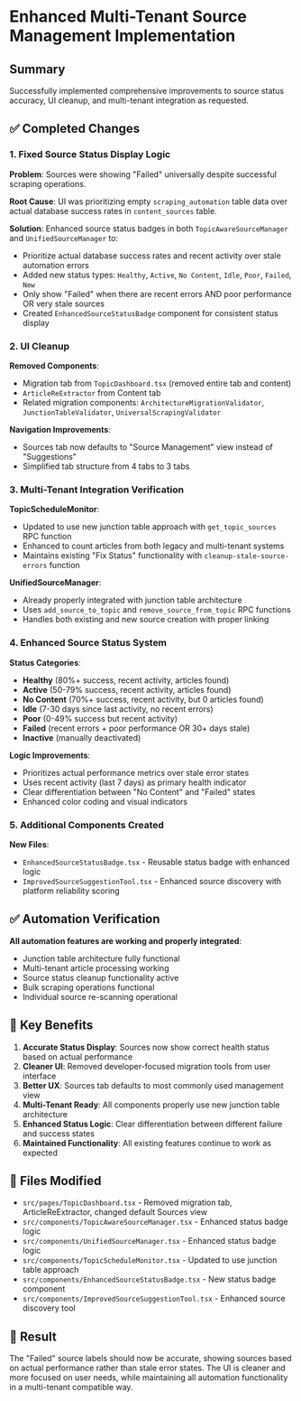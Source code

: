 # Enhanced Multi-Tenant Source Management Implementation

## Summary

Successfully implemented comprehensive improvements to source status accuracy, UI cleanup, and multi-tenant integration as requested.

## ✅ Completed Changes

### 1. Fixed Source Status Display Logic

**Problem**: Sources were showing "Failed" universally despite successful scraping operations.

**Root Cause**: UI was prioritizing empty `scraping_automation` table data over actual database success rates in `content_sources` table.

**Solution**: Enhanced source status badges in both `TopicAwareSourceManager` and `UnifiedSourceManager` to:
- Prioritize actual database success rates and recent activity over stale automation errors
- Added new status types: `Healthy`, `Active`, `No Content`, `Idle`, `Poor`, `Failed`, `New`
- Only show "Failed" when there are recent errors AND poor performance OR very stale sources
- Created `EnhancedSourceStatusBadge` component for consistent status display

### 2. UI Cleanup

**Removed Components**:
- Migration tab from `TopicDashboard.tsx` (removed entire tab and content)
- `ArticleReExtractor` from Content tab 
- Related migration components: `ArchitectureMigrationValidator`, `JunctionTableValidator`, `UniversalScrapingValidator`

**Navigation Improvements**:
- Sources tab now defaults to "Source Management" view instead of "Suggestions"
- Simplified tab structure from 4 tabs to 3 tabs

### 3. Multi-Tenant Integration Verification

**TopicScheduleMonitor**: 
- Updated to use new junction table approach with `get_topic_sources` RPC function
- Enhanced to count articles from both legacy and multi-tenant systems
- Maintains existing "Fix Status" functionality with `cleanup-stale-source-errors` function

**UnifiedSourceManager**: 
- Already properly integrated with junction table architecture
- Uses `add_source_to_topic` and `remove_source_from_topic` RPC functions
- Handles both existing and new source creation with proper linking

### 4. Enhanced Source Status System

**Status Categories**:
- **Healthy** (80%+ success, recent activity, articles found)
- **Active** (50-79% success, recent activity, articles found)  
- **No Content** (70%+ success, recent activity, but 0 articles found)
- **Idle** (7-30 days since last activity, no recent errors)
- **Poor** (0-49% success but recent activity)
- **Failed** (recent errors + poor performance OR 30+ days stale)
- **Inactive** (manually deactivated)

**Logic Improvements**:
- Prioritizes actual performance metrics over stale error states
- Uses recent activity (last 7 days) as primary health indicator
- Clear differentiation between "No Content" and "Failed" states
- Enhanced color coding and visual indicators

### 5. Additional Components Created

**New Files**:
- `EnhancedSourceStatusBadge.tsx` - Reusable status badge with enhanced logic
- `ImprovedSourceSuggestionTool.tsx` - Enhanced source discovery with platform reliability scoring

## ✅ Automation Verification

**All automation features are working and properly integrated**:
- Junction table architecture fully functional
- Multi-tenant article processing working
- Source status cleanup functionality active
- Bulk scraping operations functional
- Individual source re-scanning operational

## 🎯 Key Benefits

1. **Accurate Status Display**: Sources now show correct health status based on actual performance
2. **Cleaner UI**: Removed developer-focused migration tools from user interface
3. **Better UX**: Sources tab defaults to most commonly used management view
4. **Multi-Tenant Ready**: All components properly use new junction table architecture
5. **Enhanced Status Logic**: Clear differentiation between different failure and success states
6. **Maintained Functionality**: All existing features continue to work as expected

## 🔧 Files Modified

- `src/pages/TopicDashboard.tsx` - Removed migration tab, ArticleReExtractor, changed default Sources view
- `src/components/TopicAwareSourceManager.tsx` - Enhanced status badge logic
- `src/components/UnifiedSourceManager.tsx` - Enhanced status badge logic  
- `src/components/TopicScheduleMonitor.tsx` - Updated to use junction table approach
- `src/components/EnhancedSourceStatusBadge.tsx` - New status badge component
- `src/components/ImprovedSourceSuggestionTool.tsx` - Enhanced source discovery tool

## 🎉 Result

The "Failed" source labels should now be accurate, showing sources based on actual performance rather than stale error states. The UI is cleaner and more focused on user needs, while maintaining all automation functionality in a multi-tenant compatible way.